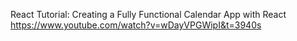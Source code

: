 React Tutorial: Creating a Fully Functional Calendar App with React
https://www.youtube.com/watch?v=wDayVPGWipI&t=3940s 
